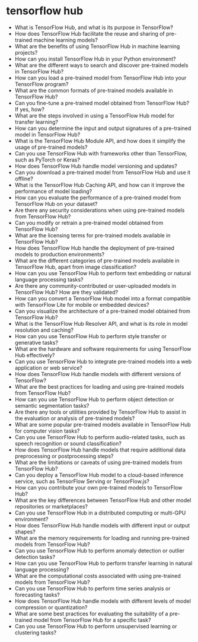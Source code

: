 # tensorflow hub

- What is TensorFlow Hub, and what is its purpose in TensorFlow?
- How does TensorFlow Hub facilitate the reuse and sharing of pre-trained machine learning models?
- What are the benefits of using TensorFlow Hub in machine learning projects?
- How can you install TensorFlow Hub in your Python environment?
- What are the different ways to search and discover pre-trained models in TensorFlow Hub?
- How can you load a pre-trained model from TensorFlow Hub into your TensorFlow program?
- What are the common formats of pre-trained models available in TensorFlow Hub?
- Can you fine-tune a pre-trained model obtained from TensorFlow Hub? If yes, how?
- What are the steps involved in using a TensorFlow Hub model for transfer learning?
- How can you determine the input and output signatures of a pre-trained model in TensorFlow Hub?
- What is the TensorFlow Hub Module API, and how does it simplify the usage of pre-trained models?
- Can you use TensorFlow Hub with frameworks other than TensorFlow, such as PyTorch or Keras?
- How does TensorFlow Hub handle model versioning and updates?
- Can you download a pre-trained model from TensorFlow Hub and use it offline?
- What is the TensorFlow Hub Caching API, and how can it improve the performance of model loading?
- How can you evaluate the performance of a pre-trained model from TensorFlow Hub on your dataset?
- Are there any security considerations when using pre-trained models from TensorFlow Hub?
- Can you modify or retrain a pre-trained model obtained from TensorFlow Hub?
- What are the licensing terms for pre-trained models available in TensorFlow Hub?
- How does TensorFlow Hub handle the deployment of pre-trained models to production environments?
- What are the different categories of pre-trained models available in TensorFlow Hub, apart from image classification?
- How can you use TensorFlow Hub to perform text embedding or natural language processing tasks?
- Are there any community-contributed or user-uploaded models in TensorFlow Hub? How are they validated?
- How can you convert a TensorFlow Hub model into a format compatible with TensorFlow Lite for mobile or embedded devices?
- Can you visualize the architecture of a pre-trained model obtained from TensorFlow Hub?
- What is the TensorFlow Hub Resolver API, and what is its role in model resolution and caching?
- How can you use TensorFlow Hub to perform style transfer or generative tasks?
- What are the hardware and software requirements for using TensorFlow Hub effectively?
- Can you use TensorFlow Hub to integrate pre-trained models into a web application or web service?
- How does TensorFlow Hub handle models with different versions of TensorFlow?
- What are the best practices for loading and using pre-trained models from TensorFlow Hub?
- How can you use TensorFlow Hub to perform object detection or semantic segmentation tasks?
- Are there any tools or utilities provided by TensorFlow Hub to assist in the evaluation or analysis of pre-trained models?
- What are some popular pre-trained models available in TensorFlow Hub for computer vision tasks?
- Can you use TensorFlow Hub to perform audio-related tasks, such as speech recognition or sound classification?
- How does TensorFlow Hub handle models that require additional data preprocessing or postprocessing steps?
- What are the limitations or caveats of using pre-trained models from TensorFlow Hub?
- Can you deploy a TensorFlow Hub model to a cloud-based inference service, such as TensorFlow Serving or TensorFlow.js?
- How can you contribute your own pre-trained models to TensorFlow Hub?
- What are the key differences between TensorFlow Hub and other model repositories or marketplaces?
- Can you use TensorFlow Hub in a distributed computing or multi-GPU environment?
- How does TensorFlow Hub handle models with different input or output shapes?
- What are the memory requirements for loading and running pre-trained models from TensorFlow Hub?
- Can you use TensorFlow Hub to perform anomaly detection or outlier detection tasks?
- How can you use TensorFlow Hub to perform transfer learning in natural language processing?
- What are the computational costs associated with using pre-trained models from TensorFlow Hub?
- Can you use TensorFlow Hub to perform time series analysis or forecasting tasks?
- How does TensorFlow Hub handle models with different levels of model compression or quantization?
- What are some best practices for evaluating the suitability of a pre-trained model from TensorFlow Hub for a specific task?
- Can you use TensorFlow Hub to perform unsupervised learning or clustering tasks?